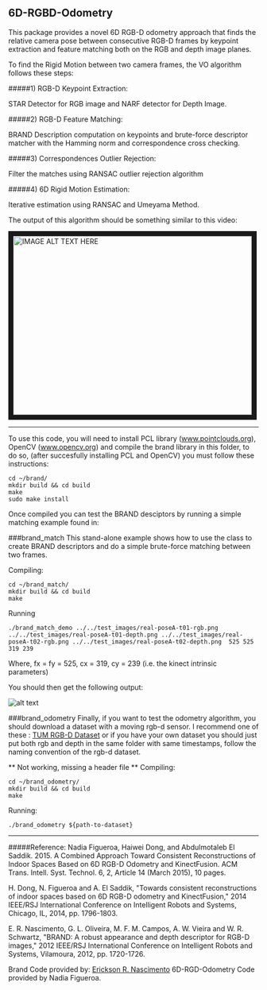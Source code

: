 ## 6D-RGBD-Odometry

This package provides a novel  6D  RGB-D   odometry   approach   that   finds   the   relative   camera   pose between consecutive RGB-D frames by keypoint extraction and feature  matching  both  on  the  RGB  and  depth  image  planes.

To find the Rigid Motion between two camera frames, the VO algorithm follows these steps:

#####1) RGB-D Keypoint Extraction:

STAR Detector for RGB image and NARF detector for Depth Image.

#####2) RGB-D Feature Matching:

BRAND Description computation on keypoints and brute-force descriptor matcher with the Hamming norm and correspondence cross checking.

#####3) Correspondences Outlier Rejection:

Filter the matches using RANSAC outlier rejection algorithm  

#####4) 6D Rigid Motion Estimation:

Iterative estimation using RANSAC and Umeyama Method.

The output of this algorithm should be something similar to this video:

<a href="http://www.youtube.com/watch?feature=player_embedded&v=zR4nMKZL8go
" target="_blank"><img src="http://img.youtube.com/vi/zR4nMKZL8go/0.jpg" 
alt="IMAGE ALT TEXT HERE" width="480" height="360" border="10" /></a>

---

To use this code, you will need to install PCL library (www.pointclouds.org), OpenCV (www.opencv.org) and compile the brand library in this folder, to do so,  (after succesfully installing PCL and OpenCV) you must follow these instructions:

```
cd ~/brand/
mkdir build && cd build
make
sudo make install
```
Once compiled you can test the BRAND desciptors by running a simple matching example found in:

###brand_match
This stand-alone example shows how to use the class to create BRAND descriptors and do a simple brute-force matching between two frames.

Compiling:
```
cd ~/brand_match/
mkdir build && cd build
make
```
Running
```
./brand_match_demo ../../test_images/real-poseA-t01-rgb.png ../../test_images/real-poseA-t01-depth.png ../../test_images/real-poseA-t02-rgb.png ../../test_images/real-poseA-t02-depth.png  525 525 319 239
```
Where, fx = fy = 525, cx = 319, cy = 239 (i.e. the kinect intrinsic parameters)

You should then get the following output:

![alt text](https://github.com/nbfigueroa/6D-RGBD-Odometry/blob/master/brand_match/brand_matches.png "BRAND Descriptot Matches")


###brand_odometry
Finally, if you want to test the odometry algorithm, you should download a dataset with a moving rgb-d sensor. I recommend one of these : [TUM RGB-D Dataset](http://vision.in.tum.de/data/datasets/rgbd-dataset/download) or if you have your own dataset you should just put both rgb and depth in the same folder with same timestamps, follow the naming convention of the rgb-d dataset. 

** Not working, missing a header file **
Compiling:
```
cd ~/brand_odometry/
mkdir build && cd build
make
```
Running:
```
./brand_odometry ${path-to-dataset} 
```

---
#####Reference:
Nadia Figueroa, Haiwei Dong, and Abdulmotaleb El Saddik. 2015. A Combined Approach Toward Consistent Reconstructions of Indoor Spaces Based on 6D RGB-D Odometry and KinectFusion. ACM Trans. Intell. Syst. Technol. 6, 2, Article 14 (March 2015), 10 pages.

H. Dong, N. Figueroa and A. El Saddik, "Towards consistent reconstructions of indoor spaces based on 6D RGB-D odometry and KinectFusion," 2014 IEEE/RSJ International Conference on Intelligent Robots and Systems, Chicago, IL, 2014, pp. 1796-1803.

E. R. Nascimento, G. L. Oliveira, M. F. M. Campos, A. W. Vieira and W. R. Schwartz, "BRAND: A robust appearance and depth descriptor for RGB-D images," 2012 IEEE/RSJ International Conference on Intelligent Robots and Systems, Vilamoura, 2012, pp. 1720-1726.

Brand Code provided by: [Erickson R. Nascimento](http://homepages.dcc.ufmg.br/~erickson/index.html)
6D-RGD-Odometry Code provided by Nadia Figueroa.
